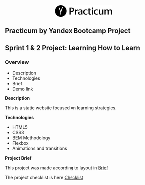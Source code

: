 <p align="center">
  <img src="./images/logo.png">
</p>

## Practicum by Yandex Bootcamp Project

## Sprint 1 & 2 Project: Learning How to Learn


### Overview

* Description
* Technologies
* Brief
* Demo link

**Description**

This is a static website focused on learning strategies.

**Technologies**

* HTML5
* CSS3
* BEM Methodology
* Flexbox
* Animations and transitions

**Project Brief** 

This project was made according to layout in [Brief](https://drive.google.com/file/d/17f9gI5jEQaGpINaBOWsND_k_CeXZvuDX/view?usp=sharing)

The project checklist is here [Checklist](https://drive.google.com/file/d/1TDjvYXmyEV7BQJR9Mwhog6xQGLT7Sljq/view?usp=sharing)
